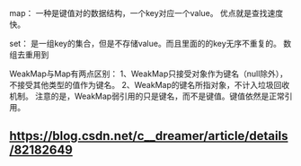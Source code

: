 map： 一种是键值对的数据结构，一个key对应一个value。
      优点就是查找速度快。

set： 是一组key的集合，但是不存储value。而且里面的的key无序不重复的。
数组去重用到


WeakMap与Map有两点区别：
        1、WeakMap只接受对象作为键名（null除外），不接受其他类型的值作为键名。
        2、WeakMap的键名所指对象，不计入垃圾回收机制。
           注意的是，WeakMap弱引用的只是键名，而不是键值。键值依然是正常引用。


     
## https://blog.csdn.net/c__dreamer/article/details/82182649